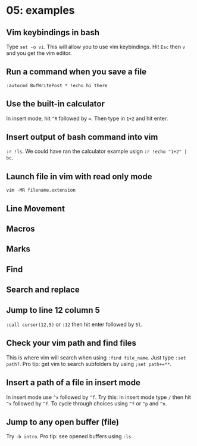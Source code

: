 # 05: examples

## Vim keybindings in bash
Type `set -o vi`. This will allow you to use vim 
keybindings. Hit `Esc` then `v` and you get 
the vim editor.

## Run a command when you save a file
`:autocmd BufWritePost * !echo hi there`

## Use the built-in calculator
In insert mode, hit `^R` followed by `=`. Then type
in `1+2` and hit enter.

## Insert output of bash command into vim
`:r !ls`. We could have ran the calculator example
usign `:r !echo "1+2" | bc`.

## Launch file in vim with read only mode
`vim -MR filename.extension`

## Line Movement

## Macros

## Marks

## Find

## Search and replace

## Jump to line 12 column 5
`:call cursor(12,5)` or `:12` then hit enter followed by `5l`.

## Check your vim path and find files
This is where vim will search when using `:find file_name`. 
Just type `:set path?`. Pro tip: get vim to search subfolders by using `;set path+=**`.

## Insert a path of a file in insert mode 
In insert mode use `^x` followed by `^f`. Try this: in insert mode 
type `/` then hit `^x` followed by `^f`. To cycle through choices
using `^f` or `^p` and `^n`.

## Jump to any open buffer (file)
Try `:b intro`. Pro tip: see opened buffers using `:ls`.
